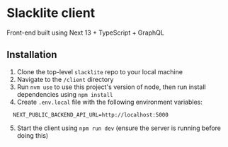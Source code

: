 # Slacklite client

Front-end built using Next 13 + TypeScript + GraphQL

## Installation

1. Clone the top-level `slacklite` repo to your local machine
2. Navigate to the `/client` directory
3. Run `nvm use` to use this project's version of node, then run install dependencies using `npm install`
4. Create `.env.local` file with the following environment variables:
```
  NEXT_PUBLIC_BACKEND_API_URL=http://localhost:5000
```
5. Start the client using `npm run dev` (ensure the server is running before doing this)